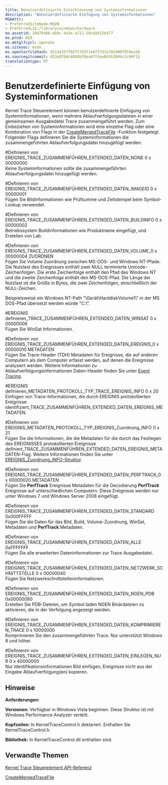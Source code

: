 ```yaml
---
title: Benutzerdefinierte Einschleusung von Systeminformationen
description: "Benutzerdefinierte Einfügung von Systeminformationen"
MSHAttr:
- PreferredSiteName:MSDN
- PreferredLib:/library/windows/hardware
ms.assetid: 18d70466-eb0c-4a3a-a711-59cda913b477
ms.prod: W10
ms.mktglfcycl: operate
ms.sitesec: msdn
ms.openlocfilehash: 93154357f92ff783f1e6f57d1e785d90f959ecb0
ms.sourcegitcommit: d33e870dc4850bf0ea47fdae0d163b04c1c90f15
translationtype: MT
---
```

# <a name="custom-injection-of-system-information"></a>Benutzerdefinierte Einfügung von Systeminformationen


Kernel Trace Steuerelement können benutzerdefinierte Einfügung von Systeminformationen, wenn mehrere Ablaufverfolgungsdateien in einer gemeinsamen Ausgabedatei Trace zusammengeführt werden. Zum Einbeziehen von Systeminformationen wird eine einzelne Flag oder eine Kombination von Flags in der [CreateMergedTraceFile](createmergedtracefile.md) -Funktion festgelegt. Folgender Flags definieren Sie die Systeminformationen die zusammengeführten Ablaufverfolgungsdatei hinzugefügt werden:

<a href="" id="-define-event-trace-merge-extended-data-none-0x00000000"></a>\#Definieren von EREIGNIS\_TRACE\_ZUSAMMENFÜHREN\_EXTENDED\_DATEN\_NONE 0 x 00000000  
Keine Systeminformationen sollte die zusammengeführten Ablaufverfolgungsdatei hinzugefügt werden.

<a href="" id="-define-event-trace-merge-extended-data-imageid-0x00000001"></a>\#Definieren von EREIGNIS\_TRACE\_ZUSAMMENFÜHREN\_EXTENDED\_DATEN\_IMAGEID 0 x 00000001  
Fügen Sie Bildinformationen wie Prüfsumme und Zeitstempel beim Symbol-Lookup verwendet.

<a href="" id="-define-event-trace-merge-extended-data-buildinfo-0x00000002"></a>\#Definieren von EREIGNIS\_TRACE\_ZUSAMMENFÜHREN\_EXTENDED\_DATEN\_BUILDINFO 0 x 00000002  
Betriebssystem Buildinformationen wie Produktname eingefügt, und Erstellen von Lab.

<a href="" id="-define-event-trace-merge-extended-data-volume-mapping-0x00000004"></a>\#Definieren von EREIGNIS\_TRACE\_ZUSAMMENFÜHREN\_EXTENDED\_DATEN\_VOLUME\_0 x 00000004 ZUORDNEN  
Fügen Sie Volume Zuordnung zwischen MS-DOS- und Windows NT-Pfade. Die Nutzlast des Ereignisses enthält zwei NULL terminierte Unicode-Zeichenfolgen. Die erste Zeichenfolge enthält den Pfad des Windows NT und die zweite Zeichenfolge enthält den MS-DOS-Pfad. Die Länge der Nutzlast ist die Größe in Bytes, die zwei Zeichenfolgen, einschließlich der NULL-Zeichen.

Beispielsweise ein Windows NT-Path "\\Gerät\\HarddiskVolume1\\" in der MS DOS-Pfad übersetzt werden würde "C:\\".

<a href="" id="-define-event-trace-merge-extended-data-winsat-0x00000008"></a>\#EREIGNIS definieren\_TRACE\_ZUSAMMENFÜHREN\_EXTENDED\_DATEN\_WINSAT 0 x 00000008  
Fügen Sie WinSat Informationen.

<a href="" id="-define-event-trace-merge-extended-data-event-metadata-0x00000010"></a>\#Definieren von EREIGNIS\_TRACE\_ZUSAMMENFÜHREN\_EXTENDED\_DATEN\_EREIGNIS\_0 x 00000010 METADATEN  
Fügen Sie Trace-Header (TDH) Metadaten für Ereignisse, die auf anderen Computern als dem Computer erfasst werden, auf denen die Ereignisse analysiert werden. Weitere Informationen zu Ablaufverfolgungsinformationen Daten-Header finden Sie unter [Event Tracing](https://msdn.microsoft.com/library/bb968803.aspx).

<a href="" id="-define-event-metadata-log-type-trace-event-info-0x20"></a>\#EREIGNIS definieren\_METADATEN\_PROTOKOLL\_TYP\_TRACE\_EREIGNIS\_INFO 0 x 20  
Einfügen von Trace-Informationen, die durch EREIGNIS protokollierten Ereignisse identifiziert\_TRACE\_ZUSAMMENFÜHREN\_EXTENDED\_DATEN\_EREIGNIS\_METADATEN.

<a href="" id="-define-event-metadata-log-type-event-map-info-0x21"></a>\#Definieren von EREIGNIS\_METADATEN\_PROTOKOLL\_TYP\_EREIGNIS\_Zuordnung\_INFO 0 x 21  
Fügen Sie die Informationen, die die Metadaten für die durch das Festlegen des EREIGNISSES protokollierten Ereignisse definiert\_TRACE\_ZUSAMMENFÜHREN\_EXTENDED\_DATEN\_EREIGNIS\_METADATEN-Flag. Weitere Informationen finden Sie unter [EREIGNIS\_Zuordnung\_INFO-Struktur](https://msdn.microsoft.com/library/windows/desktop/aa964762.aspx).

<a href="" id="-define-event-trace-merge-extended-data-perftrack-metadata-0x00000020"></a>\#Definieren von EREIGNIS\_TRACE\_ZUSAMMENFÜHREN\_EXTENDED\_DATEN\_PERFTRACK\_0 x 00000020 METADATEN  
Fügen Sie **PerfTrack** Ereignisse Metadaten für die Decodierung **PerfTrack** Ereignisse auf unterschiedlichen Computern. Diese Ereignisse werden nur unter Windows 7 und Windows Server 2008 eingefügt.

<a href="" id="-define-event-trace-merge-extended-data-default-0x000fffff"></a>\#Definieren von EREIGNIS\_TRACE\_ZUSAMMENFÜHREN\_EXTENDED\_DATEN\_STANDARD 0x000FFFFF  
Fügen Sie die Daten für das Bild, Build, Volume-Zuordnung, WinSat, Metadaten und **PerfTrack** Metadaten.

<a href="" id="-define-event-trace-merge-extended-data-all-0xfffffff"></a>\#Definieren von EREIGNIS\_TRACE\_ZUSAMMENFÜHREN\_EXTENDED\_DATEN\_ALLE 0xFFFFFFF  
Fügen Sie alle erweiterten Dateninformationen zur Trace Ausgabedatei.

<a href="" id="-define-event-trace-merge-extended-data-network-interface-0x00000040"></a>\#Definieren von EREIGNIS\_TRACE\_ZUSAMMENFÜHREN\_EXTENDED\_DATEN\_NETZWERK\_SCHNITTSTELLE 0 x 00000040  
Fügen Sie Netzwerkschnittstelleninformationen.

<a href="" id="-define-event-trace-merge-extended-data-ngen-pdb------------0x00000080"></a>\#Definieren von EREIGNIS\_TRACE\_ZUSAMMENFÜHREN\_EXTENDED\_DATEN\_NGEN\_PDB 0x00000080  
Erstellen Sie PDB-Dateien, um Symbol laden NGEN Binärdateien zu aktivieren, die in der Verfolgung angezeigt werden.

<a href="" id="-define-event-trace-merge-extended-data-compress-trace------0x10000000"></a>\#Definieren von EREIGNIS\_TRACE\_ZUSAMMENFÜHREN\_EXTENDED\_DATEN\_KOMPRIMIEREN\_TRACE 0 x 10000000  
Komprimieren Sie den zusammengeführten Trace. Nur unterstützt Windows 8 und höher.

<a href="" id="-define-event-trace-merge-extended-data-inject-only---------0x40000000"></a>\#Definieren von EREIGNIS\_TRACE\_ZUSAMMENFÜHREN\_EXTENDED\_DATEN\_EINLEGEN\_NUR 0 x 40000000  
Nur Identifikationsinformationen Bild einfügen, Ereignisse nicht aus der Eingabe Ablaufverfolgung(en) kopieren.

## <a name="remarks"></a>Hinweise


**Anforderungen:**

**Versionen:** Verfügbar in Windows Vista beginnen. Diese Struktur ist mit Windows Performance Analyzer verteilt.

**Kopfzeilen:** In KernelTraceControl.h deklariert. Enthalten Sie KernelTraceControl.h.

**Bibliothek:** In KernelTraceControl.dll enthalten sind.

## <a name="related-topics"></a>Verwandte Themen


[Kernel Trace Steuerelement API-Referenz](kernel-trace-control-api-reference.md)

[CreateMergedTraceFile](createmergedtracefile.md)

 

 







